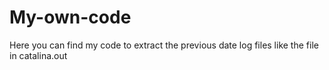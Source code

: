 # My-own-code
Here you can find my code to extract the previous date log files like the file in catalina.out
